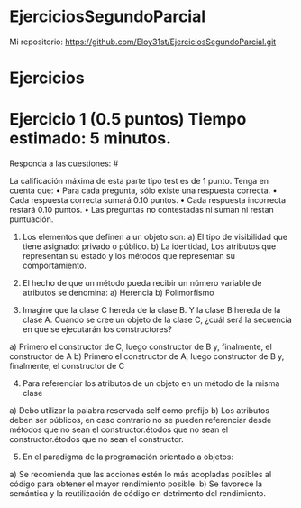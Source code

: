 # EjerciciosSegundoParcial

Mi repositorio: https://github.com/Eloy31st/EjerciciosSegundoParcial.git

# Ejercicios

# Ejercicio 1 (0.5 puntos) Tiempo estimado: 5 minutos.
Responda a las cuestiones: #

La calificación máxima de esta parte tipo test es de 1 punto. Tenga en cuenta que:
• Para cada pregunta, sólo existe una respuesta correcta.
• Cada respuesta correcta sumará 0.10 puntos.
• Cada respuesta incorrecta restará 0.10 puntos.
• Las preguntas no contestadas ni suman ni restan puntuación.

1) Los elementos que definen a un objeto son:
a) El tipo de visibilidad que tiene asignado: privado o público.
b) La identidad, Los atributos que representan su estado y los métodos que representan su
comportamiento.

2) El hecho de que un método pueda recibir un número variable de atributos se denomina:
a) Herencia
b) Polimorfismo

3) Imagine que la clase C hereda de la clase B. Y la clase B hereda de la clase A. Cuando se cree
un objeto de la clase C, ¿cuál será la secuencia en que se ejecutarán los constructores?

a) Primero el constructor de C, luego constructor de B y, finalmente, el constructor de A
b) Primero el constructor de A, luego constructor de B y, finalmente, el constructor de C

4) Para referenciar los atributos de un objeto en un método de la misma clase

a) Debo utilizar la palabra reservada self como prefijo
b) Los atributos deben ser públicos, en caso contrario no se pueden referenciar desde
métodos que no sean el constructor.étodos que no sean el constructor.étodos que no
sean el constructor.

5) En el paradigma de la programación orientado a objetos:

a) Se recomienda que las acciones estén lo más acopladas posibles al código para
obtener el mayor rendimiento posible.
b) Se favorece la semántica y la reutilización de código en detrimento del rendimiento. 
